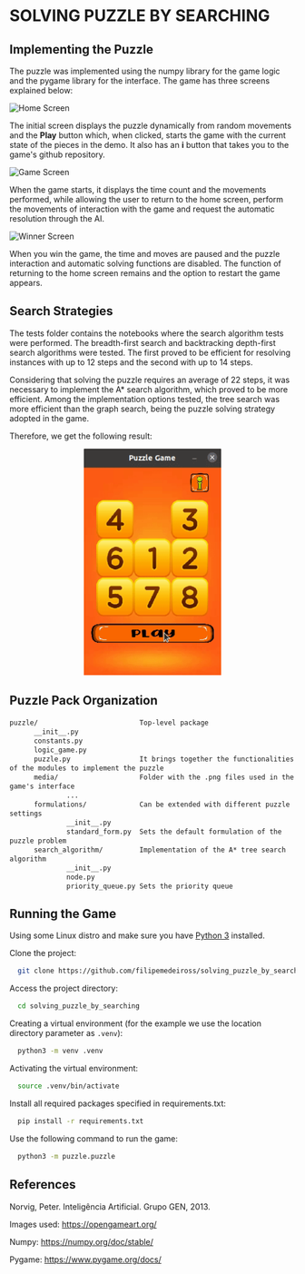 <h1>SOLVING PUZZLE BY SEARCHING</h1>

## Implementing the Puzzle

The puzzle was implemented using the numpy library for the game logic and the pygame library for the interface. The game has three screens explained below:

![Home Screen](https://github.com/filipemedeiross/solving_puzzle_by_searching/blob/main/examples/home_screen.jpeg?raw=true)

The initial screen displays the puzzle dynamically from random movements and the **Play** button which, when clicked, starts the game with the current state of the pieces in the demo. It also has an **i** button that takes you to the game's github repository.

![Game Screen](https://github.com/filipemedeiross/solving_puzzle_by_searching/blob/main/examples/game_screen.jpeg?raw=true)

When the game starts, it displays the time count and the movements performed, while allowing the user to return to the home screen, perform the movements of interaction with the game and request the automatic resolution through the AI.

![Winner Screen](https://github.com/filipemedeiross/solving_puzzle_by_searching/blob/main/examples/winner_screen.jpeg?raw=true)

When you win the game, the time and moves are paused and the puzzle interaction and automatic solving functions are disabled. The function of returning to the home screen remains and the option to restart the game appears.

## Search Strategies

The tests folder contains the notebooks where the search algorithm tests were performed. The breadth-first search and backtracking depth-first search algorithms were tested. The first proved to be efficient for resolving instances with up to 12 steps and the second with up to 14 steps.

Considering that solving the puzzle requires an average of 22 steps, it was necessary to implement the A* search algorithm, which proved to be more efficient. Among the implementation options tested, the tree search was more efficient than the graph search, being the puzzle solving strategy adopted in the game.

Therefore, we get the following result:

<p align="center"> 
    <img src="./examples/ai.gif" width="242" height="399">
</p>

## Puzzle Pack Organization
```
puzzle/                         Top-level package
      __init__.py
      constants.py
      logic_game.py
      puzzle.py                 It brings together the functionalities of the modules to implement the puzzle
      media/                    Folder with the .png files used in the game's interface
              ...
      formulations/             Can be extended with different puzzle settings
              __init__.py
              standard_form.py  Sets the default formulation of the puzzle problem
      search_algorithm/         Implementation of the A* tree search algorithm         
              __init__.py
              node.py
              priority_queue.py Sets the priority queue
```
## Running the Game

Using some Linux distro and make sure you have [Python 3](https://www.python.org/) installed.

Clone the project:

```bash
  git clone https://github.com/filipemedeiross/solving_puzzle_by_searching.git
```

Access the project directory:

```bash
  cd solving_puzzle_by_searching
```

Creating a virtual environment (for the example we use the location directory parameter as `.venv`):

```bash
  python3 -m venv .venv
```

Activating the virtual environment:

```bash
  source .venv/bin/activate
```

Install all required packages specified in requirements.txt:

```bash
  pip install -r requirements.txt
```

Use the following command to run the game:

```bash
  python3 -m puzzle.puzzle
```
## References

Norvig, Peter. Inteligência Artificial. Grupo GEN, 2013.

Images used: <https://opengameart.org/>

Numpy: <https://numpy.org/doc/stable/>

Pygame: <https://www.pygame.org/docs/>
